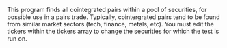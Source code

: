 This program finds all cointegrated pairs within a pool of securities, for possible use in a pairs trade. Typically, cointergrated pairs tend to be found from similar market sectors (tech, finance, metals, etc). You must edit the tickers within the tickers array to change the securities for which the test is run on.
